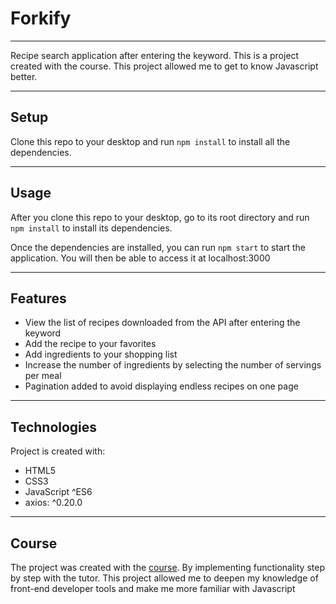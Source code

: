 # Forkify

---
Recipe search application after entering the keyword. This is a project created with the course. This project allowed me to get to know Javascript better.

---

## Setup

Clone this repo to your desktop and run `npm install` to install all the dependencies.

---

## Usage

After you clone this repo to your desktop, go to its root directory and run `npm install` to install its dependencies.

Once the dependencies are installed, you can run `npm start` to start the application. You will then be able to access it at localhost:3000

---

## Features

- View the list of recipes downloaded from the API after entering the keyword
- Add the recipe to your favorites
- Add ingredients to your shopping list
- Increase the number of ingredients by selecting the number of servings per meal
- Pagination added to avoid displaying endless recipes on one page

---

## Technologies

Project is created with:

- HTML5
- CSS3
- JavaScript ^ES6
- axios: ^0.20.0

---

## Course

The project was created with the [course](https://www.udemy.com/course/the-complete-javascript-course/).
By implementing functionality step by step with the tutor. This project allowed me to deepen my knowledge of front-end developer tools and make me more familiar with Javascript
